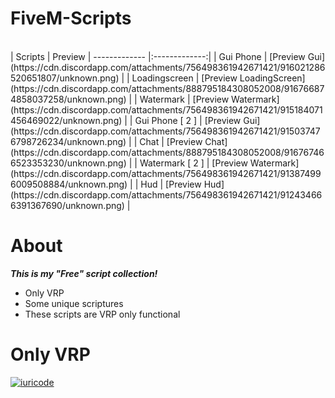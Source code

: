 # FiveM-Scripts
<br>
| Scripts        | Preview
| ------------- |:-------------:|
| Gui Phone      | [Preview Gui](https://cdn.discordapp.com/attachments/756498361942671421/916021286520651807/unknown.png) |
| Loadingscreen      | [Preview LoadingScreen](https://cdn.discordapp.com/attachments/888795184308052008/916766874858037258/unknown.png) |
| Watermark      | [Preview Watermark](https://cdn.discordapp.com/attachments/756498361942671421/915184071456469022/unknown.png) |
| Gui Phone [ 2 ]      | [Preview Gui](https://cdn.discordapp.com/attachments/756498361942671421/915037476798726234/unknown.png) |
| Chat      | [Preview Chat](https://cdn.discordapp.com/attachments/888795184308052008/916767466523353230/unknown.png) |
| Watermark [ 2 ]      | [Preview Watermark](https://cdn.discordapp.com/attachments/756498361942671421/913874996009508884/unknown.png) |
| Hud      | [Preview Hud](https://cdn.discordapp.com/attachments/756498361942671421/912434666391367690/unknown.png) |

# About
***This is my "Free" script collection!***
- Only VRP
- Some unique scriptures
- These scripts are VRP only functional

# Only VRP
[![iuricode](https://github-readme-stats.vercel.app/api/top-langs/?username=DeXoHigh&hide=html&layout=compact=true&theme=radical)](https://github.com/DeXoHigh)
